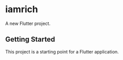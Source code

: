 # iamrich

A new Flutter project.

## Getting Started

This project is a starting point for a Flutter application.

